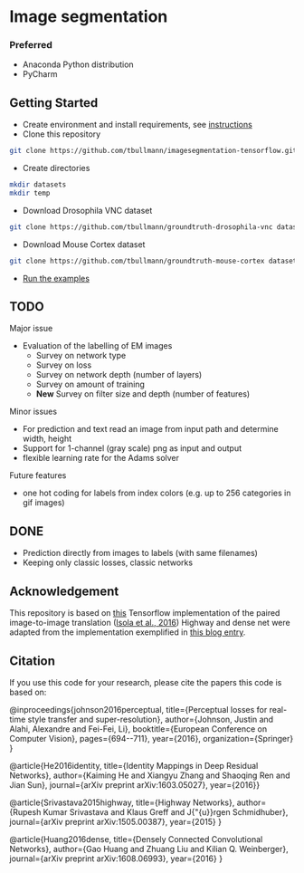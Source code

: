 # Image segmentation 

### Preferred
- Anaconda Python distribution
- PyCharm

## Getting Started

- Create environment and install requirements, see [instructions](CONDA.md)
- Clone this repository

```bash
git clone https://github.com/tbullmann/imagesegmentation-tensorflow.git
```

- Create directories

```bash
mkdir datasets  
mkdir temp 
```

- Download Drosophila VNC dataset
```bash
git clone https://github.com/tbullmann/groundtruth-drosophila-vnc datasets/vnc
```

- Download Mouse Cortex dataset
```bash
git clone https://github.com/tbullmann/groundtruth-mouse-cortex datasets/cortex
```

- [Run the examples](docs/README.md)

## TODO

Major issue
- Evaluation of the labelling of EM images
    - Survey on network type
    - Survey on loss
    - Survey on network depth (number of layers)
    - Survey on amount of training
    - **New** Survey on filter size and depth (number of features)

Minor issues
- For prediction and text read an image from input path and determine width, height 
- Support for 1-channel (gray scale) png as input and output
- flexible learning rate for the Adams solver

Future features
- one hot coding for labels from index colors (e.g. up to 256 categories in gif images)

## DONE

- Prediction directly from images to labels (with same filenames)
- Keeping only classic losses, classic networks 

## Acknowledgement

This repository is based on [this](https://github.com/affinelayer/pix2pix-tensorflow) Tensorflow implementation of the paired image-to-image translation ([Isola et al., 2016](https://arxiv.org/pdf/1611.07004v1.pdf)) 
Highway and dense net were adapted from the implementation exemplified in [this blog entry](https://chatbotslife.com/resnets-highwaynets-and-densenets-oh-my-9bb15918ee32). 

## Citation

If you use this code for your research, please cite the papers this code is based on:


@inproceedings{johnson2016perceptual,
  title={Perceptual losses for real-time style transfer and super-resolution},
  author={Johnson, Justin and Alahi, Alexandre and Fei-Fei, Li},
  booktitle={European Conference on Computer Vision},
  pages={694--711},
  year={2016},
  organization={Springer}
}

@article{He2016identity,
  title={Identity Mappings in Deep Residual Networks},
  author={Kaiming He and Xiangyu Zhang and Shaoqing Ren and Jian Sun},
  journal={arXiv preprint arXiv:1603.05027},
  year={2016}}

@article{Srivastava2015highway,
  title={Highway Networks},
  author={Rupesh Kumar Srivastava and Klaus Greff and J{\"{u}}rgen Schmidhuber},
  journal={arXiv preprint arXiv:1505.00387},
  year={2015}
}

@article{Huang2016dense,
  title={Densely Connected Convolutional Networks},
  author={Gao Huang and Zhuang Liu and Kilian Q. Weinberger},
  journal={arXiv preprint arXiv:1608.06993},
  year={2016}
}

```